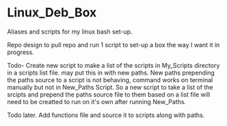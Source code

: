 # Linux_Deb_Box
Aliases and scripts for my linux bash set-up. 

Repo design to pull repo and run 1 script to set-up a box the way I want it in progress.

Todo-
Create new script to make a list of the scripts in My_Scripts directory in a scripts list file. may put this in with new paths.
New paths prepending the paths source to a script is not behaving, command works on terminal manually but not in New_Paths Script.
So a new script to take a list of the srcipts and prepend the paths source file to them based on a list file will need to be creatted to run on it's own after running New_Paths.

Todo later. Add functions file and source it to scripts along with paths.
